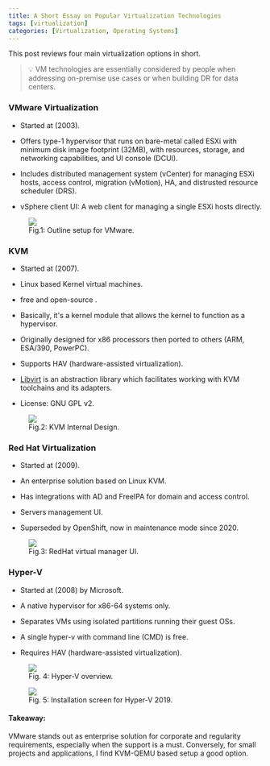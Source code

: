 ```yaml
---
title: A Short Essay on Popular Virtualization Technologies
tags: [virtualization]
categories: [Virtualization, Operating Systems]
---
```


This post reviews four main virtualization options in short.<br>

<blockquote>
💡 VM technologies are essentially considered by people when addressing on-premise use cases or when building DR for data centers.
</blockquote>

### VMware Virtualization

* Started at (2003).

* Offers type-1 hypervisor that runs on bare-metal called <span class="key-text">ESXi</span> with minimum disk image footprint (32MB), with resources, storage, and networking capabilities, and UI console <span class="key-text">(DCUI)</span>.

<!-- post-excerpt -->

* Includes distributed management system <span class="key-text">(vCenter)</span> for managing ESXi hosts, access control, migration (vMotion), HA, and distrusted resource scheduler (DRS).

* <span class="key-text">vSphere client</span> UI: A web client for managing a single ESXi hosts directly.

<figure>
  <img src="{{ site.baseurl_root }}/public/images/virtualization-1.png" class="post-image-2 resize-md center-image">
  <figcaption>Fig.1: Outline setup for VMware.</figcaption>
</figure>

### KVM

* Started at (2007).

* Linux based Kernel virtual machines.

* free and open-source .

* Basically, it's a kernel module that allows the kernel to function as a hypervisor.

* Originally designed for x86 processors then ported to others (ARM, ESA/390, PowerPC).

* Supports <span class="key-text">HAV</span> (hardware-assisted virtualization).

* [Libvirt](https://libvirt.org/) is an abstraction library which facilitates working with KVM toolchains and its adapters.

* License: GNU GPL v2.

<figure>
  <img src="{{ site.baseurl_root }}/public/images/virtualization-2.png" class="post-image-2 resize-md center-image">
  <figcaption>Fig.2: KVM Internal Design.</figcaption>
</figure>


### Red Hat Virtualization

* Started at (2009).

* An enterprise solution based on Linux KVM.

* Has integrations with AD and FreeIPA for domain and access control.

* Servers management UI.

* Superseded by OpenShift, now in maintenance mode since 2020.

<figure>
  <img src="{{ site.baseurl_root }}/public/images/virtualization-3.png" class="post-image-2 resize-md center-image">
  <figcaption>Fig.3: RedHat virtual manager UI.</figcaption>
</figure>

### Hyper-V

* Started at (2008) by Microsoft.

* A native hypervisor for x86-64 systems only.

* Separates VMs using isolated partitions running their guest OSs.

* A single hyper-v with command line (CMD) is free.

* Requires <span class="key-text">HAV</span> (hardware-assisted virtualization).

<figure>
  <img src="{{ site.baseurl_root }}/public/images/virtualization-4.png" class="post-image-2 resize-md center-image">
  <figcaption>Fig. 4: Hyper-V overview.</figcaption>
</figure>

<figure>
  <img src="{{ site.baseurl_root }}/public/images/virtualization-5.png" class="post-image-2 resize-md center-image">
  <figcaption>Fig. 5: Installation screen for Hyper-V 2019.</figcaption>
</figure>


#### <b>Takeaway:</b>
VMware stands out as enterprise solution for corporate and regularity requirements, especially when the support is a must. Conversely, for small projects and applications, I find KVM-QEMU based setup a good option.
